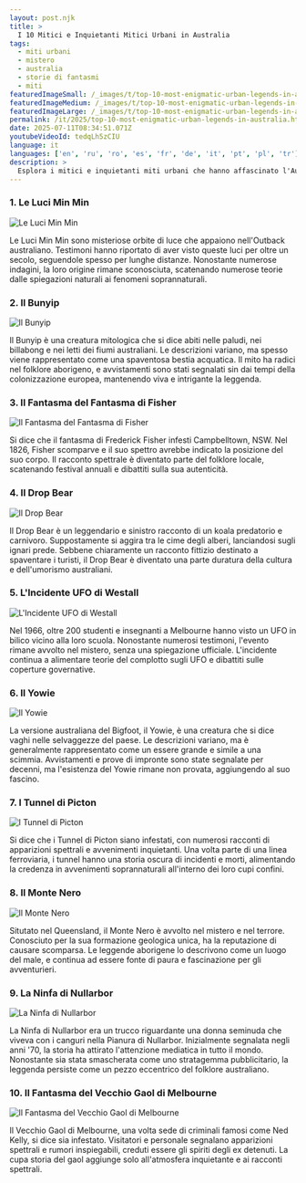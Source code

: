 ```yaml
---
layout: post.njk
title: >
  I 10 Mitici e Inquietanti Mitici Urbani in Australia
tags:
  - miti urbani
  - mistero
  - australia
  - storie di fantasmi
  - miti
featuredImageSmall: /_images/t/top-10-most-enigmatic-urban-legends-in-australia-cover-it-small.webp
featuredImageMedium: /_images/t/top-10-most-enigmatic-urban-legends-in-australia-cover-it-medium.webp
featuredImageLarge: /_images/t/top-10-most-enigmatic-urban-legends-in-australia-cover-it-large.webp
permalink: /it/2025/top-10-most-enigmatic-urban-legends-in-australia.html
date: 2025-07-11T08:34:51.071Z
youtubeVideoId: tedqLh5zCIU
language: it
languages: ['en', 'ru', 'ro', 'es', 'fr', 'de', 'it', 'pt', 'pl', 'tr']
description: >
  Esplora i mitici e inquietanti miti urbani che hanno affascinato l'Australia per generazioni. Queste storie variano da inquietanti storie di fantasmi a creature bizzarre che si nascondono nell'ombra. Scopri i segreti e decidi tu stesso se questi miti sono solo finzione o hanno un pizzico di verità.
---
```


### 1. Le Luci Min Min

![Le Luci Min Min](/_images/8/856de8c454c7052f8cc228f385b6e25f-medium.webp)

Le Luci Min Min sono misteriose orbite di luce che appaiono nell'Outback australiano. Testimoni hanno riportato di aver visto queste luci per oltre un secolo, seguendole spesso per lunghe distanze. Nonostante numerose indagini, la loro origine rimane sconosciuta, scatenando numerose teorie dalle spiegazioni naturali ai fenomeni soprannaturali.

### 2. Il Bunyip

![Il Bunyip](/_images/c/c18eaeea055dbdbb486cb24b07ae99f0-medium.webp)

Il Bunyip è una creatura mitologica che si dice abiti nelle paludi, nei billabong e nei letti dei fiumi australiani. Le descrizioni variano, ma spesso viene rappresentato come una spaventosa bestia acquatica. Il mito ha radici nel folklore aborigeno, e avvistamenti sono stati segnalati sin dai tempi della colonizzazione europea, mantenendo viva e intrigante la leggenda.

### 3. Il Fantasma del Fantasma di Fisher

![Il Fantasma del Fantasma di Fisher](/_images/e/e7c9c31f203023b37265cef8dafdeb41-medium.webp)

Si dice che il fantasma di Frederick Fisher infesti Campbelltown, NSW. Nel 1826, Fisher scomparve e il suo spettro avrebbe indicato la posizione del suo corpo. Il racconto spettrale è diventato parte del folklore locale, scatenando festival annuali e dibattiti sulla sua autenticità.

### 4. Il Drop Bear

![Il Drop Bear](/_images/e/ecbdcecace6b90b9bf02caf5998158b0-medium.webp)

Il Drop Bear è un leggendario e sinistro racconto di un koala predatorio e carnivoro. Suppostamente si aggira tra le cime degli alberi, lanciandosi sugli ignari prede. Sebbene chiaramente un racconto fittizio destinato a spaventare i turisti, il Drop Bear è diventato una parte duratura della cultura e dell'umorismo australiani.

### 5. L'Incidente UFO di Westall

![L'Incidente UFO di Westall](/_images/9/9c3445356129eac8bf67df6af22a8523-medium.webp)

Nel 1966, oltre 200 studenti e insegnanti a Melbourne hanno visto un UFO in bilico vicino alla loro scuola. Nonostante numerosi testimoni, l'evento rimane avvolto nel mistero, senza una spiegazione ufficiale. L'incidente continua a alimentare teorie del complotto sugli UFO e dibattiti sulle coperture governative.

### 6. Il Yowie

![Il Yowie](/_images/9/9f8c3bae5d69d76fb84164ad1108d683-medium.webp)

La versione australiana del Bigfoot, il Yowie, è una creatura che si dice vaghi nelle selvaggezze del paese. Le descrizioni variano, ma è generalmente rappresentato come un essere grande e simile a una scimmia. Avvistamenti e prove di impronte sono state segnalate per decenni, ma l'esistenza del Yowie rimane non provata, aggiungendo al suo fascino.

### 7. I Tunnel di Picton

![I Tunnel di Picton](/_images/b/b7bee2858dbcc4dd7c794e74ce042df6-medium.webp)

Si dice che i Tunnel di Picton siano infestati, con numerosi racconti di apparizioni spettrali e avvenimenti inquietanti. Una volta parte di una linea ferroviaria, i tunnel hanno una storia oscura di incidenti e morti, alimentando la credenza in avvenimenti soprannaturali all'interno dei loro cupi confini.

### 8. Il Monte Nero

![Il Monte Nero](/_images/e/e24d718685ec334869e80fc645b81e0e-medium.webp)

Situtato nel Queensland, il Monte Nero è avvolto nel mistero e nel terrore. Conosciuto per la sua formazione geologica unica, ha la reputazione di causare scomparsa. Le leggende aborigene lo descrivono come un luogo del male, e continua ad essere fonte di paura e fascinazione per gli avventurieri.

### 9. La Ninfa di Nullarbor

![La Ninfa di Nullarbor](/_images/c/c8aa498d16188ac98702721ff882c1dd-medium.webp)

La Ninfa di Nullarbor era un trucco riguardante una donna seminuda che viveva con i canguri nella Pianura di Nullarbor. Inizialmente segnalata negli anni '70, la storia ha attirato l'attenzione mediatica in tutto il mondo. Nonostante sia stata smascherata come uno stratagemma pubblicitario, la leggenda persiste come un pezzo eccentrico del folklore australiano.

### 10. Il Fantasma del Vecchio Gaol di Melbourne

![Il Fantasma del Vecchio Gaol di Melbourne](/_images/a/a2ae78dc29ec5e3a01bf0b360af89aeb-medium.webp)

Il Vecchio Gaol di Melbourne, una volta sede di criminali famosi come Ned Kelly, si dice sia infestato. Visitatori e personale segnalano apparizioni spettrali e rumori inspiegabili, creduti essere gli spiriti degli ex detenuti. La cupa storia del gaol aggiunge solo all'atmosfera inquietante e ai racconti spettrali.


